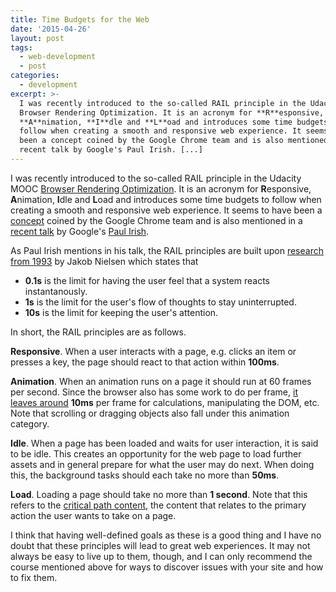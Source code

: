 ```yaml
---
title: Time Budgets for the Web
date: '2015-04-26'
layout: post
tags:
  - web-development
  - post
categories:
  - development
excerpt: >-
  I was recently introduced to the so-called RAIL principle in the Udacity MOOC
  Browser Rendering Optimization. It is an acronym for **R**esponsive,
  **A**nimation, **I**dle and **L**oad and introduces some time budgets to
  follow when creating a smooth and responsive web experience. It seems to have
  been a concept coined by the Google Chrome team and is also mentioned in a
  recent talk by Google's Paul Irish. [...]
---
```

I was recently introduced to the so-called RAIL principle in the Udacity MOOC [Browser Rendering Optimization](https://www.udacity.com/course/browser-rendering-optimization--ud860). It is an acronym for **R**esponsive, **A**nimation, **I**dle and **L**oad and introduces some time budgets to follow when creating a smooth and responsive web experience. It seems to have been a [concept](https://docs.google.com/document/d/1bYMyE6NdiAupuwl7pWQfB-vOZBPSsXCv57hljLDMV8E/) coined by the Google Chrome team and is also mentioned in a [recent talk](https://youtu.be/2ksXo2_Lfl0) by Google's [Paul Irish](http://www.paulirish.com/).

As Paul Irish mentions in his talk, the RAIL principles are built upon [research from 1993](http://www.nngroup.com/articles/response-times-3-important-limits/) by Jakob Nielsen which states that

   * **0.1s** is the limit for having the user feel that a system reacts instantanously.
   * **1s** is the limit for the user's flow of thoughts to stay uninterrupted.
   * **10s** is the limit for keeping the user's attention.

In short, the RAIL principles are as follows.

**Responsive**. When a user interacts with a page, e.g. clicks an item or presses a key, the page should react to that action within **100ms**.

**Animation**. When an animation runs on a page it should run at 60 frames per second. Since the browser also has some work to do per frame, [it leaves around](https://developers.google.com/web/fundamentals/performance/rendering/) **10ms** per frame for calculations, manipulating the DOM, etc. Note that scrolling or dragging objects also fall under this animation category.

**Idle**. When a page has been loaded and waits for user interaction, it is said to be idle. This creates an opportunity for the web page to load further assets and in general prepare for what the user may do next. When doing this, the background tasks should each take no more than **50ms**.

**Load**. Loading a page should take no more than **1 second**. Note that this refers to the [critical path content](https://developers.google.com/web/fundamentals/performance/critical-rendering-path/), the content that relates to the primary action the user wants to take on a page.

I think that having well-defined goals as these is a good thing and I have no doubt that these principles will lead to great web experiences. It may not always be easy to live up to them, though, and I can only recommend the course mentioned above for ways to discover issues with your site and how to fix them.
